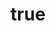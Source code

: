 ---
slug: "burak-dinc"
name: "Burak Dinç"
title:
  tr: "Satış Temsilcisi"
  en: "Sales Representative"
department:
  tr: "Fuar Seyahatleri / TF Seyahat Acentası"
  en: "Fair Travel / TF Travel Agency"
email: "burak@tftur.com.tr"
phone: "+90 216 123 45 85"
order: 2
is_active: true
is_fair_representative: false
---